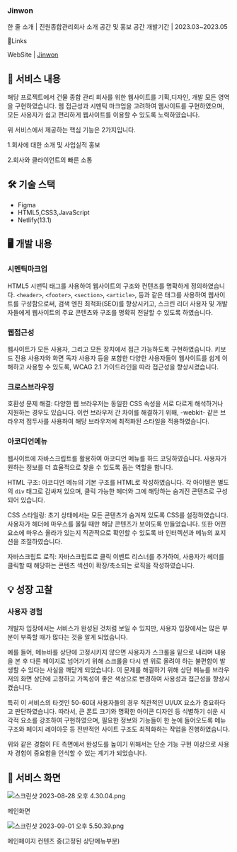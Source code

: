 ### Jinwon
한 줄 소개 | 진원종합관리회사 소개 공간 및 홍보 공간
개발기간 | 2023.03~2023.05

🔗Links

WebSite | [Jinwon](https://jinwoncompany.netlify.app/)

## 📜 서비스 내용

해당 프로젝트에서 건물 종합 관리 회사를 위한 웹사이트를 기획,디자인, 개발 모든 영역을 구현하였습니다. 웹 접근성과 시멘틱 마크업을 고려하여 웹사이트를 구현하였으며, 모든 사용자가 쉽고 편리하게 웹사이트를 이용할 수 있도록 노력하였습니다.

위 서비스에서 제공하는 핵심 기능은 2가지입니다.

1.회사에 대한 소개 및 사업실적 홍보

2.회사와 클라이언트의 빠른 소통

## 🛠 기술 스택

- Figma
- HTML5,CSS3,JavaScript
- Netlify(13.1)

## 🖥 개발 내용

### 시멘틱마크업

HTML5 시맨틱 태그를 사용하여 웹사이트의 구조와 컨텐츠를 명확하게 정의하였습니다. `<header>`, `<footer>`, `<section>`, `<article>`, 등과 같은 태그를 사용하여 웹사이트를 구성함으로써, 검색 엔진 최적화(SEO)를 향상시키고, 스크린 리더 사용자 및 개발자들에게 웹사이트의 주요 콘텐츠와 구조를 명확히 전달할 수 있도록 하였습니다.

### 웹접근성

웹사이트가 모든 사용자, 그리고 모든 장치에서 접근 가능하도록 구현하였습니다. 키보드 전용 사용자와 화면 독자 사용자 등을 포함한 다양한 사용자들이 웹사이트를 쉽게 이해하고 사용할 수 있도록, WCAG 2.1 가이드라인을 따라 접근성을 향상시켰습니다.

### 크로스브라우징

호환성 문제 해결: 다양한 웹 브라우저는 동일한 CSS 속성을 서로 다르게 해석하거나 지원하는 경우도 있습니다. 이런 브라우저 간 차이를 해결하기 위해, -webkit- 같은 브라우저 접두사를 사용하여 해당 브라우저에 최적화된 스타일을 적용하였습니다.

### 아코디언메뉴

웹사이트에 자바스크립트를 활용하여 아코디언 메뉴를 하드 코딩하였습니다. 사용자가 원하는 정보를 더 효율적으로 찾을 수 있도록 돕는 역할을 합니다.

HTML 구조: 아코디언 메뉴의 기본 구조를 HTML로 작성하였습니다. 각 아이템은 별도의 `div` 태그로 감싸져 있으며, 클릭 가능한 헤더와 그에 해당하는 숨겨진 콘텐츠로 구성되어 있습니다.

CSS 스타일링: 초기 상태에서는 모든 콘텐츠가 숨겨져 있도록 CSS를 설정하였습니다. 사용자가 헤더에 마우스를 올릴 때만 해당 콘텐츠가 보이도록 만들었습니다. 또한 어떤요소에 마우스 올라가 있는지 직관적으로 확인할 수 있도록 바 인터렉션과 메뉴의 포지션을 조절하였습니다.

자바스크립트 로직: 자바스크립트로 클릭 이벤트 리스너를 추가하여, 사용자가 헤더를 클릭할 때 해당하는 콘텐츠 섹션이 확장/축소되는 로직을 작성하였습니다.

## 💡 성장 고찰

### 사용자 경험

개발자 입장에서는 서비스가 완성된 것처럼 보일 수 있지만, 사용자 입장에서는 많은 부분이 부족할 때가 많다는 것을 알게 되었습니다.

예를 들어, 메뉴바를 상단에 고정시키지 않으면 사용자가 스크롤을 밑으로 내리며 내용을 본 후 다른 페이지로 넘어가기 위해 스크롤을 다시 맨 위로 올려야 하는 불편함이 발생할 수 있다는 사실을 깨닫게 되었습니다. 이 문제를 해결하기 위해 상단 메뉴를 브라우저의 화면 상단에 고정하고 가독성이 좋은 색상으로 변경하여 사용성과 접근성을 향상시켰습니다.

특히 이 서비스의 타겟인 50-60대 사용자들의 경우 직관적인 UI/UX 요소가 중요하다고 판단하였습니다. 따라서, 큰 폰트 크기와 명확한 아이콘 디자인 등 식별하기 쉬운 시각적 요소를 강조하여 구현하였으며, 필요한 정보와 기능들이 한 눈에 들어오도록 메뉴 구조와 페이지 레이아웃 등 전반적인 사이트 구조도 최적화하는 작업을 진행하였습니다.

위와 같은 경험이 FE 측면에서 완성도를 높이기 위해서는 단순 기능 구현 이상으로 사용자 경험이 중요함을 인식할 수 있는 계기가 되었습니다.

## 👀 서비스 화면

![스크린샷 2023-08-28 오후 4.30.04.png](https://s3-us-west-2.amazonaws.com/secure.notion-static.com/6411a0a8-733b-45f1-94c4-b58ba5f98a9b/%E1%84%89%E1%85%B3%E1%84%8F%E1%85%B3%E1%84%85%E1%85%B5%E1%86%AB%E1%84%89%E1%85%A3%E1%86%BA_2023-08-28_%E1%84%8B%E1%85%A9%E1%84%92%E1%85%AE_4.30.04.png)

메인화면

![스크린샷 2023-09-01 오후 5.50.39.png](https://prod-files-secure.s3.us-west-2.amazonaws.com/d5ebef8f-60b3-4193-93dd-0841a84faf13/95c3a190-9cfa-471d-bea5-ca52bbe5d83a/%E1%84%89%E1%85%B3%E1%84%8F%E1%85%B3%E1%84%85%E1%85%B5%E1%86%AB%E1%84%89%E1%85%A3%E1%86%BA_2023-09-01_%E1%84%8B%E1%85%A9%E1%84%92%E1%85%AE_5.50.39.png)

메인페이지 컨텐츠 중(고정된 상단메뉴부분)
